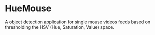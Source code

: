 # HueMouse
A object detection application for single mouse videos feeds based on thresholding the HSV  (Hue, Saturation, Value) space.

